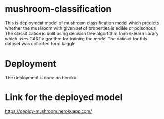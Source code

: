﻿# mushroom-classification
This is deployment model of mushroom classification model which predicts whether the mushroom with given set of properties is edible or poisonous
  The classification is bulit using decision tree algortithm from sklearn library which uses CART algorithm for training the model.The dataset for this dataset was collected form kaggle
# Deployment
  The deployment is done on heroku
# Link for the deployed model
  https://deploy-mushroom.herokuapp.com/
